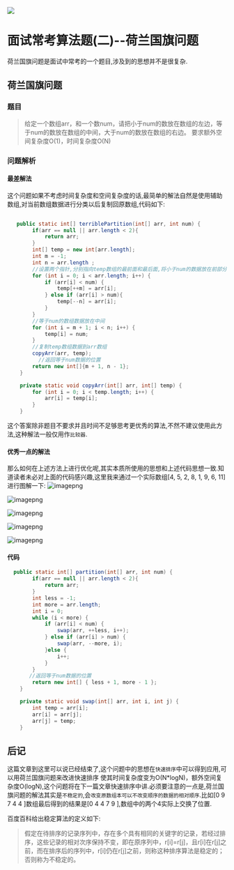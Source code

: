 ![](https://img.hacpai.com/bing/20180301.jpg?imageView2/1/w/960/h/520/interlace/1/q/100) 

# 面试常考算法题(二)--荷兰国旗问题
荷兰国旗问题是面试中常考的一个题目,涉及到的思想并不是很复杂.


## 荷兰国旗问题

### 题目
>给定一个数组arr，和一个数num，请把小于num的数放在数组的左边，等于num的数放在数组的中间，大于num的数放在数组的右边。
要求额外空间复杂度O(1)，时间复杂度O(N)
### 问题解析

#### 最差解法
这个问题如果不考虑时间复杂度和空间复杂度的话,最简单的解法自然是使用辅助数组,对当前数组数据进行分类以后复制回原数组,代码如下:
```java
   
   public static int[] terriblePartition(int[] arr, int num) {
        if(arr == null || arr.length < 2){
            return arr;
        }
        int[] temp = new int[arr.length];
        int m = -1;
        int n = arr.length ;
        //设置两个指针,分别指向temp数组的最前面和最后面,将小于num的数据放在前部分,大于num的数据放在后部分
        for (int i = 0; i < arr.length; i++) {
            if (arr[i] < num) {
                temp[++m] = arr[i];
            } else if (arr[i] > num){
                temp[--n] = arr[i];
            }
        }
        //等于num的数组数据放在中间
        for (int i = m + 1; i < n; i++) {
            temp[i] = num;
        }
        //复制temp数组数据到arr数组
        copyArr(arr, temp);
		  //返回等于num数据的位置
        return new int[]{m + 1, n - 1};
    }

    private static void copyArr(int[] arr, int[] temp) {
        for (int i = 0; i < temp.length; i++) {
            arr[i] = temp[i];
        }
    }

```
这个答案除非题目不要求并且时间不足够思考更优秀的算法,不然不建议使用此方法,这种解法一般仅用作`比较器`.

#### 优秀一点的解法
那么如何在上述方法上进行优化呢,其实本质所使用的思想和上述代码思想一致.知道读者未必对上面的代码感兴趣,这里我来通过一个实际数组[4, 5, 2, 8, 1, 9, 6, 11]进行图解一下:
![imagepng](http://qiniuyun.indispensable.cn//file/2018/09/27b030589d19409587bb38a2fa41fa0e_image.png) 

![imagepng](http://qiniuyun.indispensable.cn//file/2018/09/5c09b2036ea448e1887fc49c765a21cf_image.png) 

![imagepng](http://qiniuyun.indispensable.cn//file/2018/09/43657c8403e646aa8b4da72935e412d8_image.png) 

![imagepng](http://qiniuyun.indispensable.cn//file/2018/09/a9844d3ab3c54fb9800f23df5d45ceb4_image.png) 

![imagepng](http://qiniuyun.indispensable.cn//file/2018/09/dd2840c04c5545ff8bc52d90cceb0bc8_image.png) 

#### 代码
```Java
  public static int[] partition(int[] arr, int num) {
        if(arr == null || arr.length < 2){
            return arr;
        }
        int less = -1;
        int more = arr.length;
        int i = 0;
        while (i < more) {
            if (arr[i] < num) {
                swap(arr, ++less, i++);
            } else if (arr[i] > num) {
                swap(arr, --more, i);
            }else {
                i++;
            }
        }
       //返回等于num数据的位置
        return new int[] { less + 1, more - 1 };
    }

    private static void swap(int[] arr, int i, int j) {
        int temp = arr[i];
        arr[i] = arr[j];
        arr[j] = temp;
    }

```


## 后记
这篇文章到这里可以说已经结束了,这个问题中的思想在`快速排序`中可以得到应用,可以用荷兰国旗问题来改进快速排序
使其时间复杂度变为O(N*logN)，额外空间复杂度O(logN),这个问题将在下一篇文章快速排序中讲.必须要注意的一点是,荷兰国旗问题的解法其实是`不稳定的`,会`改变原数组本可以不改变顺序的数据的相对顺序`.比如[0 9 7 4 4 ]数组最后得到的结果是[0 4 4 7 9 ],数组中的两个4实际上交换了位置.

百度百科给出稳定算法的定义如下:
>假定在待排序的记录序列中，存在多个具有相同的关键字的记录，若经过排序，这些记录的相对次序保持不变，即在原序列中，r[i]=r[j]，且r[i]在r[j]之前，而在排序后的序列中，r[i]仍在r[j]之前，则称这种排序算法是稳定的；否则称为不稳定的。










